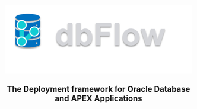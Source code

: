 <div align='center'>
  <img src="images/logo.png" align="center"/>
  <h2>The Deployment framework for Oracle Database and APEX Applications</h2>
</div>



